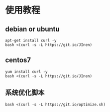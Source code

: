 # 使用教程

## debian or ubuntu
```shell
apt-get install curl -y
bash <(curl -s -L https://git.io/JInen)
```

## centos7

```shell
yum install curl -y
bash <(curl -s -L https://git.io/JInen)
```

## 系统优化脚本

```shell
bash <(curl -s -L https://git.io/optimize.sh)
```